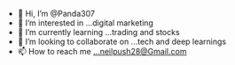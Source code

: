- 👋 Hi, I’m @Panda307
- 👀 I’m interested in ...digital marketing 
- 🌱 I’m currently learning ...trading and stocks
- 💞️ I’m looking to collaborate on ...tech and deep learnings 
- 📫 How to reach me ...neilpush28@Gmail.com
<!---
Panda307/Panda307 is a ✨ special ✨ repository because its `README.md` (this file) appears on your GitHub profile.
You can click the Preview link to take a look at your changes.
--->
